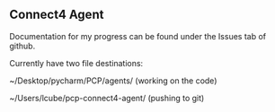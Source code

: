## Connect4 Agent

Documentation for my progress can be found under the Issues tab of github.

Currently have two file destinations:

  ~/Desktop/pycharm/PCP/agents/ (working on the code)
  
  ~/Users/lcube/pcp-connect4-agent/ (pushing to git)

